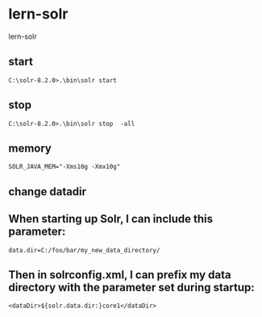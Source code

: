 # lern-solr
lern-solr

## start
````
C:\solr-8.2.0>.\bin\solr start
````````

## stop
````
C:\solr-8.2.0>.\bin\solr stop  -all
````

## memory
````
SOLR_JAVA_MEM="-Xms10g -Xmx10g"
````
## change datadir

## When starting up Solr, I can include this parameter:
````
data.dir=C:/foo/bar/my_new_data_directory/
````

## Then in solrconfig.xml, I can prefix my data directory with the parameter set during startup:
````
<dataDir>${solr.data.dir:}core1</dataDir>
````
